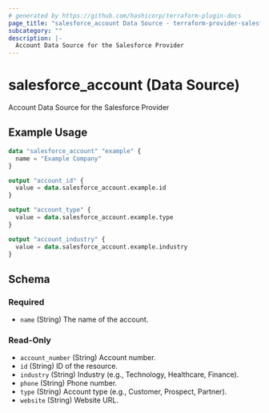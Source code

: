 ```yaml
---
# generated by https://github.com/hashicorp/terraform-plugin-docs
page_title: "salesforce_account Data Source - terraform-provider-salesforce"
subcategory: ""
description: |-
  Account Data Source for the Salesforce Provider
---
```


# salesforce_account (Data Source)

Account Data Source for the Salesforce Provider

## Example Usage

```terraform
data "salesforce_account" "example" {
  name = "Example Company"
}

output "account_id" {
  value = data.salesforce_account.example.id
}

output "account_type" {
  value = data.salesforce_account.example.type
}

output "account_industry" {
  value = data.salesforce_account.example.industry
}
```

<!-- schema generated by tfplugindocs -->
## Schema

### Required

- `name` (String) The name of the account.

### Read-Only

- `account_number` (String) Account number.
- `id` (String) ID of the resource.
- `industry` (String) Industry (e.g., Technology, Healthcare, Finance).
- `phone` (String) Phone number.
- `type` (String) Account type (e.g., Customer, Prospect, Partner).
- `website` (String) Website URL. 